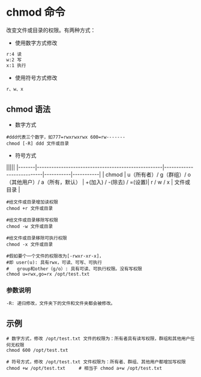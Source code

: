 # chmod 命令

改变文件或目录的权限。有两种方式：

- 使用数字方式修改

```txt
r:4 读
w:2 写
x:1 执行
```

- 使用符号方式修改

```txt
r、w、x
```

## chmod 语法

- 数字方式

```shell
#ddd代表三个数字，如777=rwxrwxrwx 600=rw-------
chmod [-R] ddd 文件或目录
```

- 符号方式

|||||
|-------|----------------------------------------------------|---------------------------|-----------|-----------|
| chmod | u（所有者）/ g（群组）/ o（其他用户）/ a（所有，默认） | +(加入) / -(除去) / =(设置)| r / w / x | 文件或目录 |

```shell
#给文件或目录增加读权限
chmod +r 文件或目录

#给文件或目录移除写权限
chmod -w 文件或目录

#给文件或目录移除可执行权限
chmod -x 文件或目录

#假如要个一个文件的权限改为[-rwxr-xr-x]，
#即 user(u): 具有rwx，可读、可写、可执行
#   group和other（g/o）: 具有可读、可执行权限。没有写权限
chmod u=rwx,go=rx /opt/test.txt
```

### 参数说明

```txt
-R: 递归修改，文件夹下的文件和文件夹都会被修改。
```

## 示例

```shell
# 数字方式，修改 /opt/test.txt 文件的权限为：所有者具有读写权限，群组和其他用户任何无权限
chmod 600 /opt/test.txt

# 符号方式，修改 /opt/test.txt 文件权限为：所有者、群组、其他用户都增加写权限
chmod +w /opt/test.txt     # 相当于 chmod a+w /opt/test.txt
```
